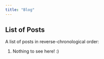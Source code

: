 ```yaml
---
title: "Blog"
---
```


## List of Posts
A list of posts in reverse-chronological order:
1. Nothing to see here! :)

